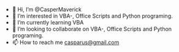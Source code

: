 - 👋 Hi, I’m @CasperMaverick
- 👀 I’m interested in VBA-, Office Scripts and Python programing.
- 🌱 I’m currently learning VBA
- 💞️ I’m looking to collaborate on VBA-, Office Scripts and Python programing.
- 📫 How to reach me casparus@gmail.com

<!---
CasperMaverick/CasperMaverick is a ✨ special ✨ repository because its `README.md` (this file) appears on your GitHub profile.
You can click the Preview link to take a look at your changes.
--->
